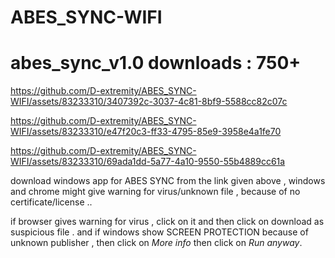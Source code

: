 # ABES_SYNC-WIFI

# abes_sync_v1.0 downloads : 750+




https://github.com/D-extremity/ABES_SYNC-WIFI/assets/83233310/3407392c-3037-4c81-8bf9-5588cc82c07c




https://github.com/D-extremity/ABES_SYNC-WIFI/assets/83233310/e47f20c3-ff33-4795-85e9-3958e4a1fe70



https://github.com/D-extremity/ABES_SYNC-WIFI/assets/83233310/69ada1dd-5a77-4a10-9550-55b4889cc61a





download windows app for ABES SYNC  from the link given above , 
windows and chrome might give warning for virus/unknown file , because of no certificate/license ..

if browser gives warning for virus , click on it and then click on download as suspicious file . 
and if windows show SCREEN PROTECTION  because of unknown publisher , then click on *More info* then click on *Run anyway*.

